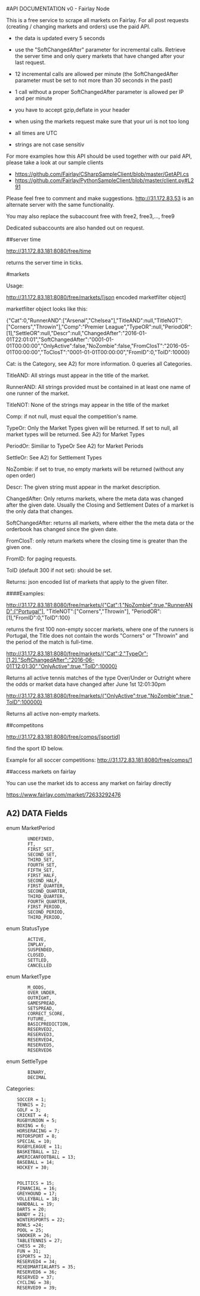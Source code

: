 #API DOCUMENTATION v0 - Fairlay Node


This is a free service to scrape all markets on Fairlay. For all post requests (creating / changing markets and orders) use the paid API.

- the data is updated every 5 seconds
- use the "SoftChangedAfter" parameter for incremental calls. Retrieve the server time and only query markets that have changed after your last request.

- 12 incremental calls are allowed per minute (the SoftChangedAfter parameter must be set to not more than 30 seconds in the past)
- 1 call without a proper SoftChangedAfter parameter  is allowed per IP and per minute
- you have to accept gzip,deflate in your header
- when using the markets request make sure that your uri is not too long
- all times are UTC
- strings are not case sensitiv

For more examples how this API should be used together with our paid API, please take a look at our sample clients
- https://github.com/Fairlay/CSharpSampleClient/blob/master/GetAPI.cs
- https://github.com/Fairlay/PythonSampleClient/blob/master/client.py#L291




Please feel free to comment and make suggestions. 
http://31.172.83.53  is an alternate server with the same functionality.

You may also replace the subaccount free with free2, free3,..., free9

Dedicated subaccounts are also handed out on request.


##server time

http://31.172.83.181:8080/free/time

returns the server time in ticks.

#markets

Usage:

http://31.172.83.181:8080/free/markets/[json encoded marketfilter object]

marketfilter object looks like this:

{"Cat":0,"RunnerAND":["Arsenal","Chelsea"],"TitleAND":null,"TitleNOT":["Corners","Throwin"],"Comp":"Premier League","TypeOR":null,"PeriodOR":[1],"SettleOR":null,"Descr":null,"ChangedAfter":"2016-01-01T22:01:01","SoftChangedAfter":"0001-01-01T00:00:00","OnlyActive":false,"NoZombie":false,"FromClosT":"2016-05-01T00:00:00","ToClosT":"0001-01-01T00:00:00","FromID":0,"ToID":10000}

Cat: is the Category, see A2) for more information. 0 queries all Categories.

TitleAND: All strings must appear in the title of the market. 

RunnerAND: All strings provided must be contained in at least one name of one runner of the market.

TitleNOT: None of the strings may appear in the title of the market

Comp:  if not null, must equal the competition's name.

TypeOr:   Only the Market Types given will be returned. If set to null, all market types will be returned. See A2) for Market Types

PeriodOr: Similiar to TypeOr See A2) for Market Periods

SettleOr: See A2)  for Settlement Types

NoZombie: if set to true, no empty markets will be returned (without any open order)

Descr:   The given string must appear in the market description.

ChangedAfter:   Only returns markets, where the meta data was changed after the given date. Usually the Closing and Settlement
Dates of a market is the only data that changes.

SoftChangedAfter:  returns all markets, where either the the meta data or the orderbook has changed since the given date.

FromClosT:  only return markets where the closing time is greater than the given one.

FromID:  for paging requests.

ToID (default 300 if not set):   should be set.

Returns:  json encoded list of markets that apply to the given filter. 


####Examples: 

 http://31.172.83.181:8080/free/markets/{"Cat":1,"NoZombie":true,"RunnerAND":["Portugal"], "TitleNOT":["Corners","Throwin"], "PeriodOR":[1],"FromID":0,"ToID":100}


returns the first  100 non-empty soccer markets, where one of the runners is Portugal, the Title does not contain the words "Corners" or "Throwin" and the period of the match is full-time.

http://31.172.83.181:8080/free/markets/{"Cat":2,"TypeOr":[1,2],"SoftChangedAfter":"2016-06-01T12:01:30","OnlyActive":true,"ToID":10000}  

Returns all active tennis matches of the type Over/Under or Outright where the odds or market data have changed after  June 1st  12:01:30pm 



http://31.172.83.181:8080/free/markets/{"OnlyActive":true,"NoZombie":true,"ToID":100000}

Returns all active non-empty markets.

##competitons

http://31.172.83.181:8080/free/comps/[sportid]

find the sport ID below.

Example for all soccer competitions: http://31.172.83.181:8080/free/comps/1

##access markets on fairlay

You can use the market ids to access any market on fairlay directly

https://www.fairlay.com/market/72633292476


## A2) DATA Fields


 enum MarketPeriod
        
            UNDEFINED,
            FT,
            FIRST_SET,
            SECOND_SET,
            THIRD_SET,
            FOURTH_SET,
            FIFTH_SET,
            FIRST_HALF,
            SECOND_HALF,
            FIRST_QUARTER,
            SECOND_QUARTER,
            THIRD_QUARTER,
            FOURTH_QUARTER,
            FIRST_PERIOD,
            SECOND_PERIOD,
            THIRD_PERIOD,
           
        

enum StatusType
        
            ACTIVE,
            INPLAY,
            SUSPENDED,
            CLOSED,
            SETTLED,
            CANCELLED

        

enum MarketType
        
            M_ODDS,
            OVER_UNDER,
            OUTRIGHT,
            GAMESPREAD,
            SETSPREAD,
            CORRECT_SCORE,
            FUTURE,
            BASICPREDICTION,
            RESERVED2,
            RESERVED3,
            RESERVED4,
            RESERVED5,
            RESERVED6

            

        


enum SettleType
        
            BINARY,
            DECIMAL


Categories:


        SOCCER = 1;
        TENNIS = 2;
        GOLF = 3;
        CRICKET = 4;
        RUGBYUNION = 5;
        BOXING = 6;
        HORSERACING = 7;
        MOTORSPORT = 8;
        SPECIAL = 10;
        RUGBYLEAGUE = 11;
        BASKETBALL = 12;
        AMERICANFOOTBALL = 13;
        BASEBALL = 14;
        HOCKEY = 30;
    
       
        POLITICS = 15;
        FINANCIAL = 16;
        GREYHOUND = 17;
        VOLLEYBALL = 18;
        HANDBALL = 19;
        DARTS = 20;
        BANDY = 21;
        WINTERSPORTS = 22;
        BOWLS =24;
        POOL = 25;
        SNOOKER = 26;
        TABLETENNIS = 27;
        CHESS = 28;
        FUN = 31;
        ESPORTS = 32;
        RESERVED4 = 34;
        MIXEDMARTIALARTS = 35;
        RESERVED6 = 36;
        RESERVED = 37;
        CYCLING = 38;
        RESERVED9 = 39;

